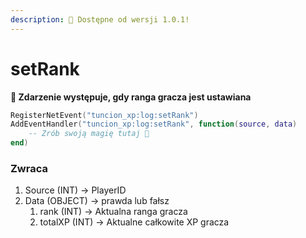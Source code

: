 ```yaml
---
description: 🔧 Dostępne od wersji 1.0.1!
---
```


# setRank

**📢 Zdarzenie występuje, gdy ranga gracza jest ustawiana**

```lua
RegisterNetEvent("tuncion_xp:log:setRank")
AddEventHandler("tuncion_xp:log:setRank", function(source, data)
    -- Zrób swoją magię tutaj 💫
end)
```

### Zwraca

1. Source <span className="color-blue">(INT)</span> <span className="color-orange">-> PlayerID</span>
2. Data <span className="color-blue">(OBJECT)</span> <span className="color-orange">-> prawda lub fałsz</span>
   1. rank <span className="color-blue">(INT)</span> <span className="color-orange">-> Aktualna ranga gracza</span>
   2. totalXP <span className="color-blue">(INT)</span> <span className="color-orange">-> Aktualne całkowite XP gracza</span>